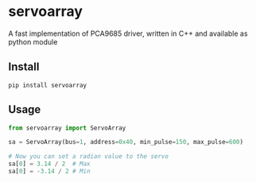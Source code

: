 # servoarray

A fast implementation of PCA9685 driver, written in C++ and available as python module

## Install

```shell
pip install servoarray
```

## Usage

```python
from servoarray import ServoArray

sa = ServoArray(bus=1, address=0x40, min_pulse=150, max_pulse=600)

# Now you can set a radian value to the servo
sa[0] = 3.14 / 2  # Max
sa[0] = -3.14 / 2 # Min
```

